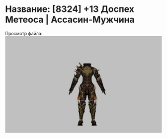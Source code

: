 # Название: [8324] +13 Доспех Метеоса | Ассасин-Мужчина

Просмотр файла:
![p060030.png](p060030.png)